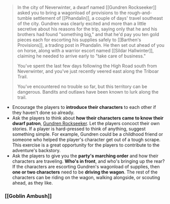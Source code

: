 > In the city of Neverwinter, a dwarf named [[Gundren Rockseeker]] asked you to bring a wagonload of provisions to the rough-and-tumble settlement of [[Phandalin]], a couple of days' travel southeast of the city. Gundren was clearly excited and more than a little secretive about his reasons for the trip, saying only that he and his brothers had found "something big," and that he'd pay you ten gold pieces each for escorting his supplies safely to [[Barthen's Provisions]], a trading post in Phandalin. He then set out ahead of you on horse, along with a warrior escort named [[Sildar Hallwinter]], claiming he needed to arrive early to "take care of business."
>
>You've spent the last few days following the High Road south from Neverwinter, and you've just recently veered east along the Triboar Trail.
>
>You've encountered no trouble so far, but this territory can be dangerous. Bandits and outlaws have been known to lurk along the trail.

- Encourage the players to **introduce their characters** to each other if they haven't done so already.
- Ask the players to think about **how their characters came to know their dwarf patron**, [Gundren Rockseeker](https://5e.tools/bestiary.html#gundren%20rockseeker_lmop). Let the players concoct their own stories. If a player is hard-pressed to think of anything, suggest something simple. For example, Gundren could be a childhood friend or someone who helped the player's character get out of a tough scrape. This exercise is a great opportunity for the players to contribute to the adventure's backstory.
- Ask the players to give you the **party's marching order** and how their characters are traveling. **Who's in front**, and who's bringing up the rear? If the characters are escorting Gundren's wagonload of supplies, then **one or two characters** need to be **driving the wagon**. The rest of the characters can be riding on the wagon, walking alongside, or scouting ahead, as they like.

### [[Goblin Ambush]]
